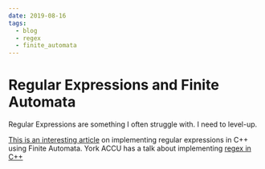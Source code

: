 ```yaml
---
date: 2019-08-16
tags:
  - blog
  - regex
  - finite_automata
---
```


# Regular Expressions and Finite Automata

Regular Expressions are something I often struggle with.  I need to level-up.

[This is an interesting article](https://swtch.com/~rsc/regexp/regexp1.html) on implementing regular expressions in C++ using Finite Automata.
York ACCU has a talk about implementing [regex in C++](https://bit.ly/accu-york-june2019)
